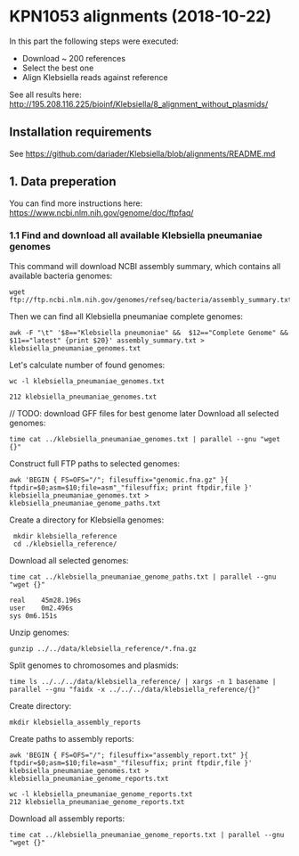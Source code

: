 # KPN1053 alignments (2018-10-22)

In this part the following steps were executed:
  - Download ~ 200 references
  - Select the best one
  - Align Klebsiella reads against reference

See all results here: http://195.208.116.225/bioinf/Klebsiella/8_alignment_without_plasmids/

## Installation requirements
See https://github.com/dariader/Klebsiella/blob/alignments/README.md

## 1. Data preperation

You can find more instructions here: https://www.ncbi.nlm.nih.gov/genome/doc/ftpfaq/

### 1.1 Find and download all available Klebsiella pneumaniae genomes

This command will download NCBI assembly summary, which contains all available bacteria genomes:
```
wget ftp://ftp.ncbi.nlm.nih.gov/genomes/refseq/bacteria/assembly_summary.txt
```

Then we can find all Klebsiella pneumaniae complete genomes:
```
awk -F "\t" '$8=="Klebsiella pneumoniae" &&  $12=="Complete Genome" && $11=="latest" {print $20}' assembly_summary.txt > klebsiella_pneumaniae_genomes.txt
```

Let's calculate number of found genomes:
```
wc -l klebsiella_pneumaniae_genomes.txt 

212 klebsiella_pneumaniae_genomes.txt
```

// TODO: download GFF files for best genome later
Download all selected genomes:
```
time cat ../klebsiella_pneumaniae_genomes.txt | parallel --gnu "wget {}"
```

Construct full FTP paths to selected genomes:
```
awk 'BEGIN { FS=OFS="/"; filesuffix="genomic.fna.gz" }{ ftpdir=$0;asm=$10;file=asm"_"filesuffix; print ftpdir,file }' klebsiella_pneumaniae_genomes.txt > klebsiella_pneumaniae_genome_paths.txt
```

Create a directory for Klebsiella genomes:

```
 mkdir klebsiella_reference
 cd ./klebsiella_reference/
```

Download all selected genomes:
```
time cat ../klebsiella_pneumaniae_genome_paths.txt | parallel --gnu "wget {}"

real	45m28.196s
user	0m2.496s
sys	0m6.151s
```

Unzip genomes:
```
gunzip ../../data/klebsiella_reference/*.fna.gz
```

Split genomes to chromosomes and plasmids:
```
time ls ../../../data/klebsiella_reference/ | xargs -n 1 basename | parallel --gnu "faidx -x ../../../data/klebsiella_reference/{}"
```

Create directory:
```
mkdir klebsiella_assembly_reports
```


Create paths to assembly reports:
```
awk 'BEGIN { FS=OFS="/"; filesuffix="assembly_report.txt" }{ ftpdir=$0;asm=$10;file=asm"_"filesuffix; print ftpdir,file }' klebsiella_pneumaniae_genomes.txt > klebsiella_pneumaniae_genome_reports.txt

wc -l klebsiella_pneumaniae_genome_reports.txt
212 klebsiella_pneumaniae_genome_reports.txt
```

Download all assembly reports:
```
time cat ../klebsiella_pneumaniae_genome_reports.txt | parallel --gnu "wget {}"


```
